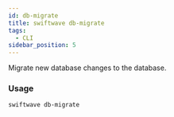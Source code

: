 ```yaml
---
id: db-migrate
title: swiftwave db-migrate
tags:
  - CLI
sidebar_position: 5
---
```


Migrate new database changes to the database.

### Usage

```
swiftwave db-migrate
```